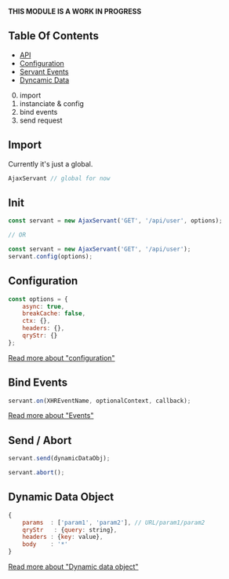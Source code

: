 **THIS MODULE IS A WORK IN PROGRESS**

Table Of Contents
-----------------
* [API](./api.md)
* [Configuration](./options.md)
* [Servant Events](./events.md)
* [Dyncamic Data](./dynamic-data.md)



0. import
1. instanciate & config
2. bind events
3. send request




Import
------
Currently it's just a global.
```js
AjaxServant // global for now
```




Init
----
```js
const servant = new AjaxServant('GET', '/api/user', options);

// OR

const servant = new AjaxServant('GET', '/api/user');
servant.config(options);
```




Configuration
-------------
```js
const options = {
	async: true,
	breakCache: false,
	ctx: {},
	headers: {},
	qryStr: {}
};
```
[Read more about "configuration"](./configuration.md)




Bind Events
-----------
```js
servant.on(XHREventName, optionalContext, callback);
```
[Read more about "Events"](./events.md)




Send / Abort
------------
```js
servant.send(dynamicDataObj);

servant.abort();
```




Dynamic Data Object
-------------------
```js
{
	params  : ['param1', 'param2'], // URL/param1/param2
	qryStr   : {query: string},
	headers : {key: value},
	body    : '*'
}
```
[Read more about "Dynamic data object"](./dynamic-data.md)
